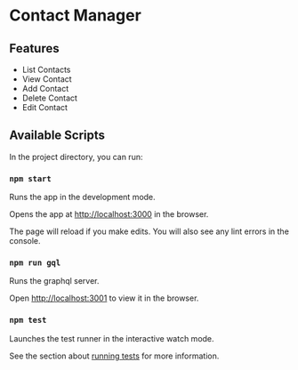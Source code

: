 # Contact Manager

## Features

- List Contacts
- View Contact
- Add Contact
- Delete Contact
- Edit Contact

## Available Scripts

In the project directory, you can run:

### `npm start`

Runs the app in the development mode.

Opens the app at [http://localhost:3000](http://localhost:3000) in the browser.

The page will reload if you make edits.
You will also see any lint errors in the console.

### `npm run gql`

Runs the graphql server.

Open [http://localhost:3001](http://localhost:3001) to view it in the browser.

### `npm test`

Launches the test runner in the interactive watch mode.

See the section about [running tests](https://facebook.github.io/create-react-app/docs/running-tests) for more information.
